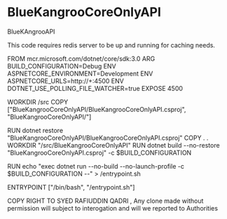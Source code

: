 # BlueKangrooCoreOnlyAPI
BlueKAngrooAPI

This code requires redis server to be up and running for caching needs.

FROM mcr.microsoft.com/dotnet/core/sdk:3.0
ARG BUILD_CONFIGURATION=Debug
ENV ASPNETCORE_ENVIRONMENT=Development
ENV ASPNETCORE_URLS=http://+:4500
ENV DOTNET_USE_POLLING_FILE_WATCHER=true
EXPOSE 4500

WORKDIR /src
COPY ["BlueKangrooCoreOnlyAPI/BlueKangrooCoreOnlyAPI.csproj", "BlueKangrooCoreOnlyAPI/"]

RUN dotnet restore "BlueKangrooCoreOnlyAPI/BlueKangrooCoreOnlyAPI.csproj"
COPY . .
WORKDIR "/src/BlueKangrooCoreOnlyAPI"
RUN dotnet build --no-restore "BlueKangrooCoreOnlyAPI.csproj" -c $BUILD_CONFIGURATION

RUN echo "exec dotnet run --no-build --no-launch-profile -c $BUILD_CONFIGURATION --" > /entrypoint.sh

ENTRYPOINT ["/bin/bash", "/entrypoint.sh"]



COPY RIGHT TO SYED RAFIUDDIN QADRI , Any clone made without permission will subject to interogation and will we reported to Authorities
